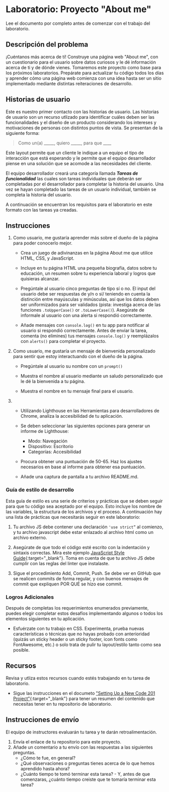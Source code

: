 ﻿# Laboratorio: Proyecto "About me"

Lee el documento por completo antes de comenzar con el trabajo del laboratorio.

## Descripción del problema

¡Cuéntanos más acerca de tí! Construye una página web "About me", con un cuestionario para el usuario sobre datos curiosos y le dé información acerca de ti y de dónde vienes. Tomaremos este proyecto como base para los próximos laboratorios. Prepárate para actualizar tu código todos los días y aprender cómo una página web comienza con una idea hasta ser un sitio implementado mediante distintas reiteraciones de desarrollo.

## Historias de usuario

Este es nuestro primer contacto con las historias de usuario. Las historias de usuario son un recurso utlizado para identificar cuáles deben ser las funcionalidades y el diseño de un producto considerando los intereses y motivaciones de personas con distintos puntos de vista. Se presentan de la siguiente forma:

> Como un(a) _____, quiero _____, para que ____

Este layout permite que un cliente le indique a un equipo el tipo de interacción que está esperando y le permite que el equipo desarrollador piense en una solución que se acomode a las necesidades del cliente.

El equipo desarrollador creará una categoría llamada *__Tareas de funcionalidad__* las cuales son tareas individuales que deberán ser completadas por el desarrollador para completar la historia del usuario. Una vez se hayan completado las tareas de un usuario individual, también se completa la historia del usuario. 

A continuación se encuentran los requisitos para el laboratorio en este formato con las tareas ya creadas.

## Instrucciones

1. Como usuario, me gustaría aprender más sobre el dueño de la página para poder conocerlo mejor.

    - Crea un juego de adivinanzas en la página About me que utilice HTML, CSS, y JavaScript.

    - Incluye en tu página HTML una pequeña biografía, datos sobre tu educación, un resumen sobre tu experiencia laboral y logros que quisieras alcanzar.

    - Pregúntale al usuario cinco preguntas de tipo sí o no.  El input del usuario debe ser respuestas de y/n o sí/ teniendo en cuenta la distinción entre mayúsculas y minúsculas, así que los datos deben ser uniformizados para ser validados (pista: investiga acerca de las funciones `.toUpperCase()` or `.toLowerCase()`). Asegúrate de informale al usuario con una alerta si respondió correctamente.

    - Añade mensajes con `console.log()` en tu app para notificar al usuario si respondió correctamente. Antes de enviar la tarea, comenta (no elimines) tus mensajes `console.log()` y reemplázalos con `alerts()`  para completar el proyecto.

1. Como usuario, me gustaría un mensaje de bienvenida personalizado para sentir que estoy interactuando con el dueño de la página.

    - Pregúntale al usuario su nombre con un `prompt()`

    - Muestra el nombre al usuario mediante un saludo personalizado que le dé la bienvenida a tu página.

    - Muestra el nombre en tu mensaje final para el usuario.

1. - Utilizando Lighthouse en las Herramientas para desarrolladores de Chrome, analiza la accesibilidad de tu aplicación.

    - Se deben seleccionar las siguientes opciones para generar un informe de Lighthouse:
      - Modo: Navegación
      - Dispositivo: Escritorio
      - Categorías: Accesibilidad
    - Procura obtener una puntuación de 50-65. Haz los ajustes necesarios en base al informe para obtener esa puntuación.
    - Añade una captura de pantalla a tu archivo README.md.

### Guía de estilo de desarrollo

Esta guía de estilo es una serie de criterios y prácticas que se deben seguir para que tu código sea aceptado por el equipo. Esto incluye los nombre de las variables, la estructura de los archivos y el proceso. A continuación hay una lista de prácticas que necesitarás seguir en este laboratorio:

   1. Tu archivo JS debe contener una declaración `'use strict”` al comienzo, y tu archivo javascript debe estar enlazado al archivo html como un archivo externo.

   1. Asegúrate de que todo el código esté escrito con la indentación y sintaxis correctas. Mira este ejemplo [JavaScript Style Guide](https://javascript.info/coding-style#syntax){:target="_blank"}. Toma en cuenta de que tu archivo JS debe cumplir con las reglas del linter que instalaste.

   1. Sigue el procedimiento Add, Commit, Push. Se debe ver en GitHub que se realicen commits de forma regular, y con buenos mensajes de commit que expliquen POR QUÉ se hizo ese commit.

### Logros Adicionales

Después de completas los requerimientos enumerados previamente, puedes elegir completar estos desafíos implementando algunos o todos los elementos siguientes en tu aplicación.

- Esfuérzate con tu trabajo en CSS. Experimenta, prueba nuevas características o técnicas que no hayas probado con anterioridad (quizás un sticky header o un sticky footer, icon fonts como FontAwesome, etc.) o solo trata de pulir tu layout/estilo tanto como sea posible.

## Recursos

Revisa y utliza estos recursos cuando estés trabajando en tu tarea de laboratorio.

- Sigue las instrucciones en el documeto ["Setting Up a New Code 201 Project"](../project-setup){:target="_blank"} para tener un resumen del contenido que necesitas tener en tu repositorio de laboratorio.

## Instrucciones de envío

El equipo de instructores evaluarán tu tarea y te darán retroalimentación.

1. Envía el enlace de tu repositorio para este proyecto.
1. Añade un comentario a tu envío con las respuestas a las siguientes preguntas.
    - ¿Cómo te fue, en general?
    - ¿Qué observaciones o preguntas tienes acerca de lo que hemos aprendido hasta ahora?
    - ¿Cuánto tiempo te tomó terminar esta tarea? - Y, antes de que comenzaras, ¿cuánto tiempo creiste que te tomaría terminar esta tarea?
